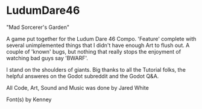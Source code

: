 # LudumDare46
"Mad Sorcerer's Garden"

A game put together for the Ludum Dare 46 Compo. 'Feature' complete with several unimplemented things that I didn't have enough Art to flush out. A couple of 'known' bugs, but nothing that really stops the enjoyment of watching bad guys say 'BWARF'.

I stand on the shoulders of giants. Big thanks to all the Tutorial folks, the helpful answeres on the Godot subreddit and the Godot Q&A.

All Code, Art, Sound and Music was done by Jared White

Font(s) by Kenney
